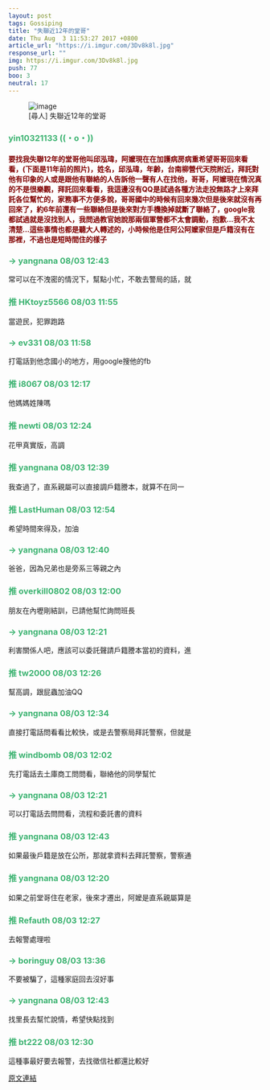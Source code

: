 ```yaml
---
layout: post
tags: Gossiping
title: "失聯近12年的堂哥"
date: Thu Aug  3 11:53:27 2017 +0800
article_url: "https://i.imgur.com/3Dv8k8l.jpg"
response_url: ""
img: https://i.imgur.com/3Dv8k8l.jpg
push: 77
boo: 3
neutral: 17
---
```


<figure>
<img src="https://i.imgur.com/3Dv8k8l.jpg" alt="image">
<figcaption>
[尋人] 失聯近12年的堂哥
</figcaption>
</figure>



<h3 style="color:MediumSeaGreen;">yin10321133 ((・o・))</h3>

<h4 style="color:Maroon;">要找我失聯12年的堂哥他叫邱泓瑋，阿嬤現在在加護病房病重希望哥哥回來看看，(下面是11年前的照片)，姓名，邱泓瑋，年齡，台南柳營代天院附近，拜託對他有印象的人或是跟他有聯絡的人告訴他一聲有人在找他，哥哥，阿嬤現在情況真的不是很樂觀，拜託回來看看，我這邊沒有QQ是試過各種方法走投無路才上來拜託各位幫忙的，家務事不方便多說，哥哥國中的時候有回來幾次但是後來就沒有再回來了，約6年前還有一些聯絡但是後來對方手機換掉就斷了聯絡了，google我都試過就是沒找到人，我問過教官她說那兩個軍營都不太會調動，抱歉...我不太清楚...這些事情也都是聽大人轉述的，小時候他是住阿公阿嬤家但是戶籍沒有在那裡，不過也是短時間住的樣子</h4>

<h3 style="color:MediumSeaGreen;">→ yangnana 08/03 12:43</h3>

<p>常可以在不洩密的情況下，幫點小忙，不敢去警局的話，就</p>

<h3 style="color:MediumSeaGreen;">推 HKtoyz5566 08/03 11:55</h3>

<p>當遊民，犯罪跑路</p>

<h3 style="color:MediumSeaGreen;">→ ev331 08/03 11:58</h3>

<p>打電話到他念國小的地方，用google搜他的fb</p>

<h3 style="color:MediumSeaGreen;">推 i8067 08/03 12:17</h3>

<p>他媽媽姓陳嗎</p>

<h3 style="color:MediumSeaGreen;">推 newti 08/03 12:24</h3>

<p>花甲真實版，高調</p>

<h3 style="color:MediumSeaGreen;">推 yangnana 08/03 12:39</h3>

<p>我查過了，直系親屬可以直接調戶籍謄本，就算不在同一</p>

<h3 style="color:MediumSeaGreen;">推 LastHuman 08/03 12:54</h3>

<p>希望時間來得及，加油</p>

<h3 style="color:MediumSeaGreen;">→ yangnana 08/03 12:40</h3>

<p>爸爸，因為兄弟也是旁系三等親之內</p>

<h3 style="color:MediumSeaGreen;">推 overkill0802 08/03 12:00</h3>

<p>朋友在內壢剛結訓，已請他幫忙詢問班長</p>

<h3 style="color:MediumSeaGreen;">→ yangnana 08/03 12:21</h3>

<p>利害關係人吧，應該可以委託聲請戶籍謄本當初的資料，進</p>

<h3 style="color:MediumSeaGreen;">推 tw2000 08/03 12:26</h3>

<p>幫高調，跟屁蟲加油QQ</p>

<h3 style="color:MediumSeaGreen;">→ yangnana 08/03 12:34</h3>

<p>直接打電話問看看比較快，或是去警察局拜託警察，但就是</p>

<h3 style="color:MediumSeaGreen;">推 windbomb 08/03 12:02</h3>

<p>先打電話去土庫商工問問看，聯絡他的同學幫忙</p>

<h3 style="color:MediumSeaGreen;">→ yangnana 08/03 12:21</h3>

<p>可以打電話去問問看，流程和委託書的資料</p>

<h3 style="color:MediumSeaGreen;">推 yangnana 08/03 12:43</h3>

<p>如果最後戶籍是放在公所，那就拿資料去拜託警察，警察通</p>

<h3 style="color:MediumSeaGreen;">推 yangnana 08/03 12:20</h3>

<p>如果之前堂哥住在老家，後來才遷出，阿嬤是直系親屬算是</p>

<h3 style="color:MediumSeaGreen;">推 Refauth 08/03 12:27</h3>

<p>去報警處理啦</p>

<h3 style="color:MediumSeaGreen;">→ boringuy 08/03 13:36</h3>

<p>不要被騙了，這種家庭回去沒好事</p>

<h3 style="color:MediumSeaGreen;">→ yangnana 08/03 12:43</h3>

<p>找里長去幫忙說情，希望快點找到</p>

<h3 style="color:MediumSeaGreen;">推 bt222 08/03 12:30</h3>

<p>這種事最好要去報警，去找徵信社都還比較好</p>

<a href = "https://www.ptt.cc/bbs/Gossiping/M.1501732410.A.62D.html">原文連結</a>

